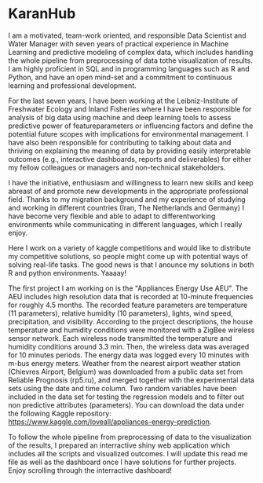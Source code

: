 # KaranHub

I am a motivated, team-work oriented, and responsible Data Scientist and Water Manager with seven years of practical experience in Machine Learning and predictive modeling of complex data, which includes handling the whole pipeline from preprocessing of data tothe visualization of results. I am highly proficient in SQL and in programming languages such as R and Python, and have an open mind-set and a commitment to continuous learning and professional development. 

For the last seven years, I have been working at the Leibniz-Institute of Freshwater Ecology and Inland Fisheries where I have been responsible for analysis of big data using machine and deep learning tools to assess predictive power of featureparameters or influencing factors and define the potential future scopes with implications for environmental management. I have also been responsible for contributing to talking about data and thriving on explaining the meaning of data by providing easily interpretable outcomes (e.g., interactive dashboards, reports and deliverables) for either my fellow colleagues or managers and non-technical stakeholders. 

I have the initiative, enthusiasm and willingness to learn new skills and keep abreast of and promote new developments in the appropriate professional field. Thanks to my migration background and my experience of studying and working in different countries (Iran, The Netherlands and Germany) I have become very flexible and able to adapt to differentworking environments while communicating in different languages, which I really enjoy.

Here I work on a variety of kaggle competitions and would like to distribute my competitive solutions, so people might come up with potential ways of solving real-life tasks. The good news is that I anounce my solutions in both R and python environments. Yaaaay!

The first project I am working on is the "Appliances Energy Use AEU". The AEU includes high resolution data that is recorded at 10-minute frequencies for roughly 4.5 months. The recorded feature parameters are temperature (11 parameters), relative  humidity (10 parameters), lights, wind speed, precipitation, and visibility. According to the project descriptions, the house temperature and humidity conditions were monitored with a ZigBee wireless sensor network. Each wireless node transmitted the temperature and humidity conditions around 3.3 min. Then, the wireless data was averaged for 10 minutes periods. The energy data was logged every 10 minutes with m-bus energy meters. Weather from the nearest airport weather station (Chievres Airport, Belgium) was downloaded from a public data set from Reliable Prognosis (rp5.ru), and merged together with the experimental data sets using the date and time column. Two random variables have been included in the data set for testing the regression models and to filter out non predictive attributes (parameters). You can download the data under the following Kaggle repository: https://www.kaggle.com/loveall/appliances-energy-prediction.

To follow the whole pipeline from preprocessing of data to the visualization of the results, I prepared an interractive shiny web application which includes all the scripts and visualized outcomes. I will update this read me file as well as the dashboard once I have solutions for further projects. Enjoy scrolling through the interractive dashboard!
